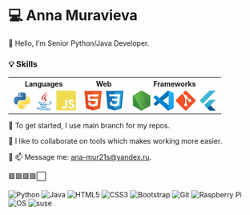 # 💻 Anna Muravieva

🚀 Hello, I’m Senior Python/Java Developer.

### 💡 Skills
<table align="">
  <tr>
    <th>Languages</th>
    <th>Web</th>
    <th>Frameworks</th>
  </tr>
  <tr>
    <td>
      <img src="https://raw.githubusercontent.com/devicons/devicon/master/icons/python/python-original.svg" alt="Python" height="40">
      <img src="https://raw.githubusercontent.com/devicons/devicon/master/icons/java/java-original.svg" alt="Java" height="40">
      <img src="https://raw.githubusercontent.com/devicons/devicon/master/icons/javascript/javascript-plain.svg" alt="JavaScript" height="40">
    </td>
    <td>
      <img src="https://raw.githubusercontent.com/devicons/devicon/master/icons/html5/html5-original.svg" alt="HTML5" height="40">
      <img src="https://raw.githubusercontent.com/devicons/devicon/master/icons/css3/css3-original.svg" alt="CSS3" height="40">
    </td>
    <td>
      <img src="https://raw.githubusercontent.com/devicons/devicon/master/icons/nodejs/nodejs-original.svg" alt="NodeJS" height="40">
      <img src="https://raw.githubusercontent.com/devicons/devicon/master/icons/vscode/vscode-original.svg" alt="VSCode" height="40">
      <img src="https://raw.githubusercontent.com/devicons/devicon/master/icons/git/git-original.svg" alt="Git" height="40">
      <img src="https://raw.githubusercontent.com/devicons/devicon/master/icons/flutter/flutter-original.svg" alt="Flutter" height="40">
    </td>
  </tr>
</table>
  

🌱 To get started, I use main branch for my repos.

🎿 I like to collaborate on tools which makes working more easier. 

💬 📫  Message me: ana-mur21s@yandex.ru.

  🟩🟩🟩🟩⬜️
  
  ![Python](https://img.shields.io/badge/-Python-black?style=flat-square&logo=Python)
  ![Java](https://img.shields.io/badge/-Java-007396?style=flat-square&logo=java)
  ![HTML5](https://img.shields.io/badge/-HTML5-E34F26?style=flat-square&logo=html5&logoColor=white)
  ![CSS3](https://img.shields.io/badge/-CSS3-1572B6?style=flat-square&logo=css3)
  ![Bootstrap](https://img.shields.io/badge/-Bootstrap-563D7C?style=flat-square&logo=bootstrap)
  ![Git](https://img.shields.io/badge/-Git-black?style=flat-square&logo=git)
  ![Raspberry Pi](https://img.shields.io/badge/-Raspberry%20Pi-C51A4A?style=flat-square&logo=Raspberry-Pi)
  ![OS](https://img.shields.io/badge/OS-Linux-informational?style=flat-square&logo=linux&logoColor=white)
  ![suse](https://img.shields.io/badge/suse%20%5B%2064bit%20%5D-%20-35bf5c?style=flat-square&logo=opensuse)

</div>

